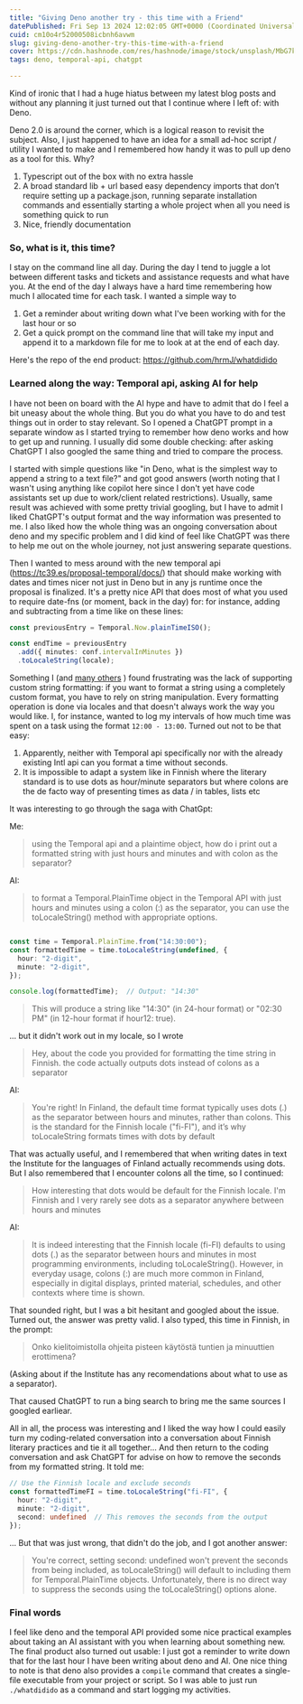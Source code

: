 ```yaml
---
title: "Giving Deno another try - this time with a Friend"
datePublished: Fri Sep 13 2024 12:02:05 GMT+0000 (Coordinated Universal Time)
cuid: cm10o4r52000508icbnh6avwm
slug: giving-deno-another-try-this-time-with-a-friend
cover: https://cdn.hashnode.com/res/hashnode/image/stock/unsplash/MbG7kwWptII/upload/43b055bc6a359fbed9b9cdbd637e00c2.jpeg
tags: deno, temporal-api, chatgpt

---
```


Kind of ironic that I had a huge hiatus between my latest blog posts and without any planning it just turned out that I continue where I left of: with Deno.

Deno 2.0 is around the corner, which is a logical reason to revisit the subject. Also, I just happened to have an idea for a small ad-hoc script / utility I wanted to make and I remembered how handy it was to pull up deno as a tool for this. Why?

1. Typescript out of the box with no extra hassle
2. A broad standard lib + url based easy dependency imports that don’t require setting up a package.json, running separate installation commands and essentially starting a whole project when all you need is something quick to run
3. Nice, friendly documentation

### So, what is it, this time?

I stay on the command line all day. During the day I tend to juggle a lot between different tasks and tickets and assistance requests and what have you. At the end of the day I always have a hard time remembering how much I allocated time for each task. I wanted a simple way to

1. Get a reminder about writing down what I've been working with for the last hour or so
2. Get a quick prompt on the command line that will take my input and append it to a markdown file for me to look at at the end of each day.

Here's the repo of the end product: https://github.com/hrmJ/whatdidido

### Learned along the way: Temporal api, asking AI for help

I have not been on board with the AI hype and have to admit that do I feel a bit uneasy about the whole thing.
But you do what you have to do and test things out in order to stay relevant. So I opened a ChatGPT prompt in a separate window as I started trying to remember how deno works and how to get up and running. I usually did some double checking: after asking ChatGPT I also googled the same thing and tried to compare the process.

I started with simple questions like "in Deno, what is the simplest way to append a string to a text file?" and got good answers (worth noting that I wasn't using anything like copilot here since I don't yet have code assistants set up due to work/client related restrictions). Usually, same result was achieved with some pretty trivial googling, but I have to admit I liked ChatGPT's output format and the way information was presented to me. I also liked how the whole thing was an ongoing conversation about deno and my specific problem and I did kind of feel like ChatGPT was there to help me out on the whole journey, not just answering separate questions.

Then I wanted to mess around with the new temporal api (https://tc39.es/proposal-temporal/docs/) that should make working with dates and times nicer not just in Deno but in any js runtime once the proposal is finalized.
It's a pretty nice API that does most of what you used to require date-fns (or moment, back in the day) for: for instance, adding and subtracting from a time like on these lines:

```typescript
const previousEntry = Temporal.Now.plainTimeISO();

const endTime = previousEntry
  .add({ minutes: conf.intervalInMinutes })
  .toLocaleString(locale);
```

Something I (and [many others](https://github.com/js-temporal/proposal-temporal-v2/issues/5) ) found frustrating was the lack of supporting custom string formatting: if you want to format a string using
a completely custom format, you have to rely on string manipulation. Every formatting operation is done via locales and
that doesn't always work the way you would like. I, for instance, wanted to log my intervals of how much time was spent on
a task using the format `12:00 - 13:00`. Turned out not to be that easy:

1. Apparently, neither with Temporal api specifically nor with the already existing Intl api can you format a time without seconds.
2. It is impossible to adapt a system like in Finnish where the literary standard is to use dots as hour/minute separators but where colons are the de facto
   way of presenting times as data / in tables, lists etc

It was interesting to go through the saga with ChatGpt:

Me:

> using the Temporal api and a plaintime object, how do i print out a formatted string with just hours and minutes and with colon as the separator?

AI: 

> to format a Temporal.PlainTime object in the Temporal API with just hours and minutes using a colon (:) as the separator, you can use the toLocaleString() method with appropriate options.

```typescript 

const time = Temporal.PlainTime.from("14:30:00");
const formattedTime = time.toLocaleString(undefined, {
  hour: "2-digit",
  minute: "2-digit",
});

console.log(formattedTime);  // Output: "14:30"


```

> This will produce a string like "14:30" (in 24-hour format) or "02:30 PM" (in 12-hour format if hour12: true).


... but it didn't work out in my locale, so I wrote

> Hey, about the code you provided for formatting the time string in Finnish. the code actually outputs dots instead of colons as a separator

AI: 

> You're right! In Finland, the default time format typically uses dots (.) as the separator between hours and minutes, rather than colons. This is the standard for the Finnish locale ("fi-FI"), and it’s why toLocaleString formats times with dots by default

That was actually useful, and I remembered that when writing dates in text the Institute for the languages of Finland actually recommends using dots. But I also remembered that
I encounter colons all the time, so I continued: 


> How interesting that dots would be default for the Finnish locale. I'm Finnish and I very rarely see dots as a separator anywhere between hours and minutes


AI: 

> It is indeed interesting that the Finnish locale (fi-FI) defaults to using dots (.) as the separator between hours and minutes in most programming environments, including toLocaleString(). However, in everyday usage, colons (:) are much more common in Finland, especially in digital displays, printed material, schedules, and other contexts where time is shown.

That sounded right, but I was a bit hesitant and googled about the issue. Turned out, the answer was pretty valid. I also typed, this time in Finnish, in the prompt: 

> Onko kielitoimistolla ohjeita pisteen käytöstä tuntien ja minuuttien erottimena?

(Asking about if the Institute has any recomendations about what to use as a separator).

That caused ChatGPT to run a bing search to bring me the same sources I googled earliear.


All in all, the process was interesting and I liked the way how I could easily turn my coding-related conversation into a conversation about Finnish literary practices and tie it all together... And then return to the coding conversation and ask ChatGPT for advise on how to remove the seconds from my formatted string. It told me:

```typescript 
// Use the Finnish locale and exclude seconds
const formattedTimeFI = time.toLocaleString("fi-FI", {
  hour: "2-digit",
  minute: "2-digit",
  second: undefined  // This removes the seconds from the output
});
```

... But that was just wrong, that didn't do the job, and I got another answer: 

> You're correct, setting second: undefined won't prevent the seconds from being included, as toLocaleString() will default to including them for Temporal.PlainTime objects. Unfortunately, there is no direct way to suppress the seconds using the toLocaleString() options alone.

### Final words

I feel like deno and the temporal API provided some nice practical examples about taking an AI assistant with you when learning about something new. The final product also turned out usable: I just got a reminder to write down that for the last hour I have been writing about deno and AI. One nice thing to note is that deno also provides a `compile` command that creates a single-file executable from your project or script. So I was  able to just run `./whatdidido` as a command and start logging my activities.
